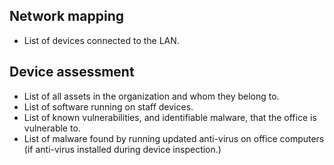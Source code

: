 ## Network mapping

- List of devices connected to the LAN.

## Device assessment

- List of all assets in the organization and whom they belong to.
- List of software running on staff devices.
- List of known vulnerabilities, and identifiable malware, that the office is vulnerable to.
- List of malware found by running updated anti-virus on office computers (if anti-virus installed during device inspection.)